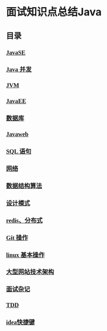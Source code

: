 # <font face="微软雅黑" >面试知识点总结</font>Java

## <font face="微软雅黑" >目录</font>

<font face="微软雅黑" >

### [JavaSE](https://github.com/wyjPro/interview/blob/master/wyj/JavaSE.md)

### [Java 并发](https://github.com/wyjPro/interview/blob/master/wyj/concurrent.md)

### [JVM](https://github.com/wyjPro/interview/blob/master/wyj/Jvm.md)

### [JavaEE](https://github.com/wyjPro/interview/blob/master/wyj/javaEE.md)

### [数据库](https://github.com/wyjPro/interview/blob/master/wyj/database.md)

### [Javaweb](https://github.com/wyjPro/interview/blob/master/wyj/javaweb.md)

### [SQL 语句](https://github.com/wyjPro/interview/blob/master/wyj/sql.md)

### [网络](https://github.com/wyjPro/interview/blob/master/wyj/networks.md)

### [数据结构算法](https://github.com/wyjPro/interview/blob/master/wyj/programs.md)

### [设计模式](https://github.com/wyjPro/interview/blob/master/wyj/designpattern.md)

### [redis、分布式](https://github.com/wyjPro/interview/blob/master/wyj/redis.md)

### [Git 操作](https://github.com/wyjPro/interview/blob/master/wyj/git.md)

### [linux 基本操作](https://github.com/wyjPro/interview/blob/master/wyj/linux.md)

### [大型网站技术架构](https://github.com/wyjPro/interview/blob/dev/wyj/大型网站技术架构.md)

### [面试杂记](https://github.com/wyjPro/interview/blob/dev/wyj/面试杂记.md)

### [TDD](https://github.com/wyjPro/interview/blob/dev/wyj/TDD.md)

### [idea快捷键](https://github.com/wyjPro/interview/blob/dev/wyj/idea.md)


</font>
